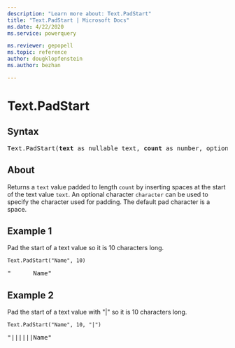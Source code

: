 ```yaml
---
description: "Learn more about: Text.PadStart"
title: "Text.PadStart | Microsoft Docs"
ms.date: 4/22/2020
ms.service: powerquery

ms.reviewer: gepopell
ms.topic: reference
author: dougklopfenstein
ms.author: bezhan

---
```

# Text.PadStart

## Syntax

<pre>
Text.PadStart(<b>text</b> as nullable text, <b>count</b> as number, optional <b>character</b> as nullable text) as nullable text
</pre>
  
## About  
Returns a `text` value padded to length `count` by inserting spaces at the start of the text value `text`. An optional character `character` can be used to specify the character used for padding. The default pad character is a space.

## Example 1
Pad the start of a text value so it is 10 characters long.

```powerquery-m
Text.PadStart("Name", 10)
```

<pre>"      Name"</pre>

## Example 2
Pad the start of a text value with "|" so it is 10 characters long.

```powerquery-m
Text.PadStart("Name", 10, "|")
```

<pre>"||||||Name"</pre>
